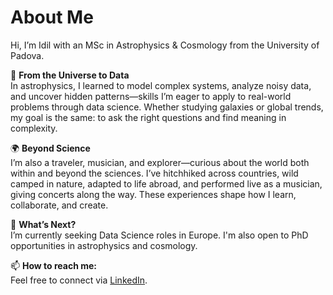 # About Me

Hi, I’m Idil with an MSc in Astrophysics & Cosmology from the University of Padova.

🔭 **From the Universe to Data**  
In astrophysics, I learned to model complex systems, analyze noisy data, and uncover hidden patterns—skills I’m eager to apply to real-world problems through data science. Whether studying galaxies or global trends, my goal is the same: to ask the right questions and find meaning in complexity.

🌍 **Beyond Science**  
I’m also a traveler, musician, and explorer—curious about the world both within and beyond the sciences. I’ve hitchhiked across countries, wild camped in nature, adapted to life abroad, and performed live as a musician, giving concerts along the way. These experiences shape how I learn, collaborate, and create.

🚀 **What’s Next?**  
I’m currently seeking Data Science roles in Europe. I'm also open to PhD opportunities in astrophysics and cosmology.

📫 **How to reach me:**  
Feel free to connect via [LinkedIn](www.linkedin.com/in/idil-ezgi-karaaslan-93570b356).


